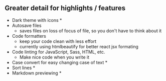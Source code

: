 ## Greater detail for highlights / features
  * Dark theme with icons
    *   
  * Autosave files
    * saves files on loss of focus of file, so you don't have to think about it
  * Code formatters
    * keep your code clean with less effort
    * currently using htmlbeautify for better react jsx formating
  * Code linting for JavaScript, Sass, HTML, etc.
    * Make nice code when you write it
  * Case convert for easy changing case of text
    *   
  * Sort lines
    *   
 * Markdown previewing
    *    